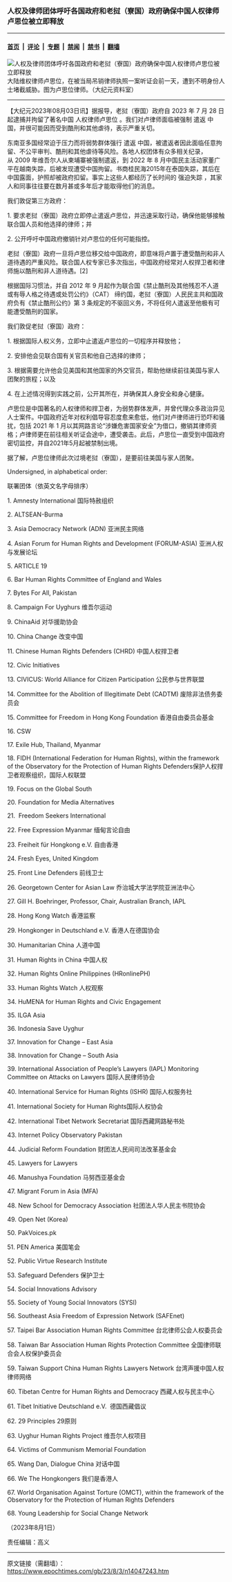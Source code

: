 ### 人权及律师团体呼吁各国政府和老挝（寮国）政府确保中国人权律师卢思位被立即释放

---

#### [首页](../../../..?n14047243) &nbsp;|&nbsp; [评论](../../../../../epoch-comment?n14047243) &nbsp;|&nbsp; [专题](../../../../../epoch-special?n14047243) &nbsp;|&nbsp; [禁闻](../../../../../epoch-news?n14047243) &nbsp;|&nbsp; [禁书](../../../../../books?n14047243) &nbsp;|&nbsp; [翻墙](https://github.com/gfw-breaker/nogfw/blob/master/README.md?n14047243)


<div><img alt="人权及律师团体呼吁各国政府和老挝（寮国）政府确保中国人权律师卢思位被立即释放" class="attachment-djy_600_400 size-djy_600_400 wp-post-image" src="https://i.epochtimes.com/assets/uploads/2023/08/id14047246-ENTwY1MXkAAo6nI-.jpeg"/>
<div class="caption">
 大陆维权律师卢思位，在被当局吊销律师执照一案听证会前一天，遭到不明身份人士堵截威胁。图为卢思位律师。（大纪元资料室）
</div></div><hr/><div class="post_content" id="artbody" itemprop="articleBody">
 <!-- article content begin -->
 <p>
  【大纪元2023年08月03日讯】据报导，老挝（寮国）政府自 2023 年 7 月 28 日起逮捕并拘留了著名中国
  <ok href="https://www.epochtimes.com/gb/tag/%E4%BA%BA%E6%9D%83%E5%BE%8B%E5%B8%88%E5%8D%A2%E6%80%9D%E4%BD%8D.html">
   人权律师卢思位
  </ok>
  。我们对卢律师面临被强制
  <ok href="https://www.epochtimes.com/gb/tag/%E9%81%A3%E8%BF%94.html">
   遣返
  </ok>
  中国，并很可能因而受到酷刑和其他虐待，表示严重关切。
 </p>
 <p>
  东南亚多国经常迫于压力而将弱势群体强行
  <ok href="https://www.epochtimes.com/gb/tag/%E9%81%A3%E8%BF%94.html">
   遣返
  </ok>
  中国，被遣返者因此面临任意拘留、不公平审判、酷刑和其他虐待等风险。各地人权团体有众多相关纪录，从 2009 年维吾尔人从柬埔寨被强制遣返，到 2022 年 8 月中国民主活动家董广平在越南失踪，后被发现遭受中国拘留。书商桂民海2015年在泰国失踪，其后在中国露面，护照却被政府扣留。事实上这些人都经历了长时间的
  <ok href="https://www.epochtimes.com/gb/tag/%E5%BC%BA%E8%BF%AB%E5%A4%B1%E8%B8%AA.html">
   强迫失踪
  </ok>
  ，其家人和同事往往要在数月甚或多年后才能取得他们的消息。
 </p>
 <p>
  我们敦促第三方政府：
 </p>
 <p>
  1. 要求老挝（寮国）政府立即停止遣返卢思位，并迅速采取行动，确保他能够接触联合国人员和他选择的律师；并
 </p>
 <p>
  2. 公开呼吁中国政府撤销针对卢思位的任何可能指控。
 </p>
 <p>
  老挝（寮国）政府一旦将卢思位移交给中国政府，即意味将卢置于遭受酷刑和非人道待遇的严重风险。联合国人权专家已多次指出，中国政府经常对人权捍卫者和律师施以酷刑和非人道待遇。[2]
 </p>
 <p>
  根据国际习惯法，并自 2012 年 9 月起作为联合国《禁止酷刑及其他残忍不人道或有辱人格之待遇或处罚公约》（CAT） 缔约国，老挝（寮国）人民民主共和国政府负有《禁止酷刑公约》第 3 条规定的不驱回义务，不将任何人遣返至他极有可能遭受酷刑的国家。
 </p>
 <p>
  我们敦促老挝（寮国）政府：
 </p>
 <p>
  1. 根据国际人权义务，立即中止遣返卢思位的一切程序并释放他；
 </p>
 <p>
  2. 安排他会见联合国有关官员和他自己选择的律师；
 </p>
 <p>
  3. 根据需要允许他会见美国和其他国家的外交官员，帮助他继续前往美国与家人团聚的旅程；以及
 </p>
 <p>
  4. 在上述情况得到实践之前，公开其所在，并确保其人身安全和身心健康。
 </p>
 <p>
  卢思位是中国著名的人权律师和捍卫者，为弱势群体发声，并曾代理众多政治异见人士案件。中国政府近年对权利倡导容忍度愈来愈低，他们对卢律师进行恐吓和骚扰，包括 2021 年 1 月以其网路言论“涉嫌危害国家安全”为借口，撤销其律师资格；卢律师更在前往相关听证会途中，遭受袭击。此后，卢思位一直受到中国政府密切监控，并自2021年5月起被禁制出境。
 </p>
 <p>
  据了解，卢思位律师此次过境老挝（寮国），是要前往美国与家人团聚。
 </p>
 <p>
  Undersigned, in alphabetical order:
 </p>
 <p>
  联署团体（依英文名字母排序）
 </p>
 <p>
  1. Amnesty International 国际特赦组织
 </p>
 <p>
  2. ALTSEAN-Burma
 </p>
 <p>
  3. Asia Democracy Network (ADN) 亚洲民主网络
 </p>
 <p>
  4. Asian Forum for Human Rights and Development (FORUM-ASIA) 亚洲人权与发展论坛
 </p>
 <p>
  5. ARTICLE 19
 </p>
 <p>
  6. Bar Human Rights Committee of England and Wales
 </p>
 <p>
  7. Bytes For All, Pakistan
 </p>
 <p>
  8. Campaign For Uyghurs 维吾尔运动
 </p>
 <p>
  9. ChinaAid 对华援助协会
 </p>
 <p>
  10. China Change 改变中国
 </p>
 <p>
  11. Chinese Human Rights Defenders (CHRD) 中国人权捍卫者
 </p>
 <p>
  12. Civic Initiatives
 </p>
 <p>
  13. CIVICUS: World Alliance for Citizen Participation 公民参与世界联盟
 </p>
 <p>
  14. Committee for the Abolition of Illegitimate Debt (CADTM) 废除非法债务委员会
 </p>
 <p>
  15. Committee for Freedom in Hong Kong Foundation 香港自由委员会基金
 </p>
 <p>
  16. CSW
 </p>
 <p>
  17. Exile Hub, Thailand, Myanmar
 </p>
 <p>
  18. FIDH (International Federation for Human Rights), within the framework of the Observatory for the Protection of Human Rights Defenders保护人权捍卫者观察组织，国际人权联盟
 </p>
 <p>
  19. Focus on the Global South
 </p>
 <p>
  20. Foundation for Media Alternatives
 </p>
 <p>
  21.  Freedom Seekers International
 </p>
 <p>
  22. Free Expression Myanmar 缅甸言论自由
 </p>
 <p>
  23. Freiheit für Hongkong e.V. 自由香港
 </p>
 <p>
  24. Fresh Eyes, United Kingdom
 </p>
 <p>
  25. Front Line Defenders 前线卫士
 </p>
 <p>
  26. Georgetown Center for Asian Law 乔治城大学法学院亚洲法中心
 </p>
 <p>
  27. Gill H. Boehringer, Professor, Chair, Australian Branch, IAPL
 </p>
 <p>
  28. Hong Kong Watch 香港监察
 </p>
 <p>
  29. Hongkonger in Deutschland e.V. 香港人在德国协会
 </p>
 <p>
  30. Humanitarian China 人道中国
 </p>
 <p>
  31. Human Rights in China 中国人权
 </p>
 <p>
  32. Human Rights Online Philippines (HRonlinePH)
 </p>
 <p>
  33. Human Rights Watch 人权观察
 </p>
 <p>
  34. HuMENA for Human Rights and Civic Engagement
 </p>
 <p>
  35. ILGA Asia
 </p>
 <p>
  36. Indonesia Save Uyghur
 </p>
 <p>
  37. Innovation for Change – East Asia
 </p>
 <p>
  38. Innovation for Change – South Asia
 </p>
 <p>
  39. International Association of People’s Lawyers (IAPL) Monitoring Committee on Attacks on Lawyers 国际人民律师协会
 </p>
 <p>
  40. International Service for Human Rights (ISHR) 国际人权服务社
 </p>
 <p>
  41. International Society for Human Rights国际人权协会
 </p>
 <p>
  42. International Tibet Network Secretariat 国际西藏网路秘书处
 </p>
 <p>
  43. Internet Policy Observatory Pakistan
 </p>
 <p>
  44. Judicial Reform Foundation 财团法人民间司法改革基金会
 </p>
 <p>
  45. Lawyers for Lawyers
 </p>
 <p>
  46. Manushya Foundation 马努西亚基金会
 </p>
 <p>
  47. Migrant Forum in Asia (MFA)
 </p>
 <p>
  48. New School for Democracy Association 社团法人华人民主书院协会
 </p>
 <p>
  49. Open Net (Korea)
 </p>
 <p>
  50. PakVoices.pk
 </p>
 <p>
  51. PEN America 美国笔会
 </p>
 <p>
  52. Public Virtue Research Institute
 </p>
 <p>
  53. Safeguard Defenders 保护卫士
 </p>
 <p>
  54. Social Innovations Advisory
 </p>
 <p>
  55. Society of Young Social Innovators (SYSI)
 </p>
 <p>
  56. Southeast Asia Freedom of Expression Network (SAFEnet)
 </p>
 <p>
  57. Taipei Bar Association Human Rights Committee 台北律师公会人权委员会
 </p>
 <p>
  58. Taiwan Bar Association Human Rights Protection Committee 全国律师联合会人权保护委员会
 </p>
 <p>
  59. Taiwan Support China Human Rights Lawyers Network 台湾声援中国人权律师网络
 </p>
 <p>
  60. Tibetan Centre for Human Rights and Democracy 西藏人权与民主中心
 </p>
 <p>
  61. Tibet Initiative Deutschland e.V.  德国西藏倡议
 </p>
 <p>
  62. 29 Principles 29原则
 </p>
 <p>
  63. Uyghur Human Rights Project 维吾尔人权项目
 </p>
 <p>
  64. Victims of Communism Memorial Foundation
 </p>
 <p>
  65. Wang Dan, Dialogue China 对话中国
 </p>
 <p>
  66. We The Hongkongers 我们是香港人
 </p>
 <p>
  67. World Organisation Against Torture (OMCT), within the framework of the Observatory for the Protection of Human Rights Defenders
 </p>
 <p>
  68. Young Leadership for Social Change Network
 </p>
 <p>
  （2023年8月1日）
 </p>
 <p>
  责任编辑：高义
 </p>
 <!-- article content end -->
 <div id="below_article_ad">
 </div>
</div>


---

原文链接（需翻墙）：https://www.epochtimes.com/gb/23/8/3/n14047243.htm